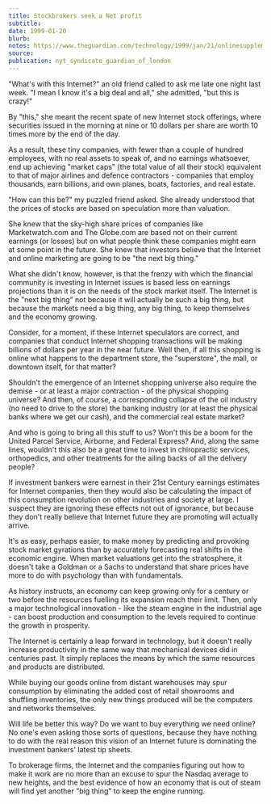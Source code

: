 ```yaml
---
title: Stockbrokers seek a Net profit
subtitle:
date: 1999-01-20
blurb:
notes: https://www.theguardian.com/technology/1999/jan/21/onlinesupplement4
source:
publication: nyt_syndicate_guardian_of_london
---
```


"What's with this Internet?" an old friend called to ask me late one night last week. "I mean I know it's a big deal and all," she admitted, "but this is crazy!"

By "this," she meant the recent spate of new Internet stock offerings, where securities issued in the morning at nine or 10 dollars per share are worth 10 times more by the end of the day.

As a result, these tiny companies, with fewer than a couple of hundred employees, with no real assets to speak of, and no earnings whatsoever, end up achieving "market caps" (the total value of all their stock) equivalent to that of major airlines and defence contractors - companies that employ thousands, earn billions, and own planes, boats, factories, and real estate.

"How can this be?" my puzzled friend asked. She already understood that the prices of stocks are based on speculation more than valuation.

She knew that the sky-high share prices of companies like Marketwatch.com and The Globe.com are based not on their current earnings (or losses) but on what people think these companies might earn at some point in the future. She knew that investors believe that the Internet and online marketing are going to be "the next big thing."

What she didn't know, however, is that the frenzy with which the financial community is investing in Internet issues is based less on earnings projections than it is on the needs of the stock market itself. The Internet is the "next big thing" not because it will actually be such a big thing, but because the markets need a big thing, any big thing, to keep themselves and the economy growing.

Consider, for a moment, if these Internet speculators are correct, and companies that conduct Internet shopping transactions will be making billions of dollars per year in the near future. Well then, if all this shopping is online what happens to the department store, the "superstore", the mall, or downtown itself, for that matter?

Shouldn't the emergence of an Internet shopping universe also require the demise - or at least a major contraction - of the physical shopping universe? And then, of course, a corresponding collapse of the oil industry (no need to drive to the store) the banking industry (or at least the physical banks where we get our cash), and the commercial real estate market?

And who is going to bring all this stuff to us? Won't this be a boom for the United Parcel Service, Airborne, and Federal Express? And, along the same lines, wouldn't this also be a great time to invest in chiropractic services, orthopedics, and other treatments for the ailing backs of all the delivery people?

If investment bankers were earnest in their 21st Century earnings estimates for Internet companies, then they would also be calculating the impact of this consumption revolution on other industries and society at large. I suspect they are ignoring these effects not out of ignorance, but because they don't really believe that Internet future they are promoting will actually arrive.

It's as easy, perhaps easier, to make money by predicting and provoking stock market gyrations than by accurately forecasting real shifts in the economic engine. When market valuations get into the stratosphere, it doesn't take a Goldman or a Sachs to understand that share prices have more to do with psychology than with fundamentals.

As history instructs, an economy can keep growing only for a century or two before the resources fuelling its expansion reach their limit. Then, only a major technological innovation - like the steam engine in the industrial age - can boost production and consumption to the levels required to continue the growth in prosperity.

The Internet is certainly a leap forward in technology, but it doesn't really increase productivity in the same way that mechanical devices did in centuries past. It simply replaces the means by which the same resources and products are distributed.

While buying our goods online from distant warehouses may spur consumption by eliminating the added cost of retail showrooms and shuffling inventories, the only new things produced will be the computers and networks themselves.

Will life be better this way? Do we want to buy everything we need online? No one's even asking those sorts of questions, because they have nothing to do with the real reason this vision of an Internet future is dominating the investment bankers' latest tip sheets.

To brokerage firms, the Internet and the companies figuring out how to make it work are no more than an excuse to spur the Nasdaq average to new heights, and the best evidence of how an economy that is out of steam will find yet another "big thing" to keep the engine running.
